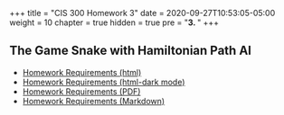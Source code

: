 +++
title = "CIS 300 Homework 3"
date = 2020-09-27T10:53:05-05:00
weight = 10
chapter = true
hidden = true
pre = "<b>3. </b>"
+++

## The Game Snake with Hamiltonian Path AI

- [Homework Requirements (html)](/homework/ja38fjmn2h50lk/hw3-checkersABP-description.html)
- [Homework Requirements (html-dark mode)](/homework/ja38fjmn2h50lk/hw3-checkersABP-description-dark.html)
- [Homework Requirements (PDF)](/homework/ja38fjmn2h50lk/hw3-checkersABP-description.pdf)
- [Homework Requirements (Markdown)](/homework/ja38fjmn2h50lk/hw3-checkersABP-description.md)